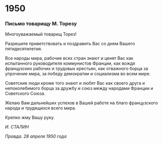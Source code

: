 # 1950
### Письмо товарищу М. Торезу

Многоуважаемый товарищ Торез!

Разрешите приветствовать и поздравить Вас со днем Вашего пятидесятилетия.

Все народы мира, рабочие всех стран знают и ценят Вас как испытанного руководителя коммунистов Франции, как вождя французских рабочих и трудовых крестьян, как отважного борца за упрочение мира, за победу демократии и социализма во всем мире.

Советские люди кроме того знают и любят Вас как своего друга и непоколебимого борца за дружбу и союз между народами Франции и Советского Союза.

Желаю Вам дальнейших успехов в Вашей работе на благо французского народа и трудящихся всего мира.

Крепко жму Вашу руку.

_И. СТАЛИН_

_Правда. 28 апреля 1950 года_